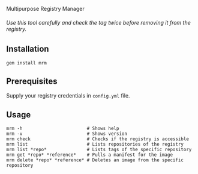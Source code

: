 Multipurpose Registry Manager

###### Use this tool carefully and check the tag twice before removing it from the registry.

## Installation

```
gem install mrm
```

## Prerequisites

Supply your registry credentials in `config.yml` file.

## Usage

```
mrm -h                        # Shows help
mrm -v                        # Shows version
mrm check                     # Checks if the registry is accessible
mrm list                      # Lists repositories of the registry
mrm list *repo*               # Lists tags of the specific repository
mrm get *repo* *reference*    # Pulls a manifest for the image
mrm delete *repo* *reference* # Deletes an image from the specific repository
```

